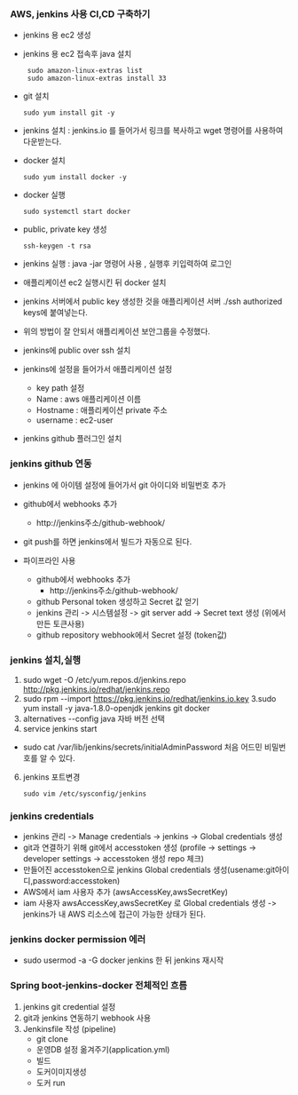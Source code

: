 ### AWS, jenkins 사용 CI,CD 구축하기
- jenkins 용 ec2 생성
- jenkins 용 ec2 접속후 java 설치
    ```
     sudo amazon-linux-extras list
     sudo amazon-linux-extras install 33
    ```
- git 설치
    ```
    sudo yum install git -y
    ```
- jenkins 설치 : jenkins.io 를 들어가서 링크를 복사하고 wget 명령어를 사용하여 다운받는다.
- docker 설치
    ```
    sudo yum install docker -y
    ```
- docker 실행
    ```
    sudo systemctl start docker
    ```
- public, private key 생성
    ```
    ssh-keygen -t rsa
    ```
- jenkins 실행 : java -jar 명령어 사용 , 실행후 키입력하여 로그인

- 애플리케이션 ec2 실행시킨 뒤 docker 설치
- jenkins 서버에서 public key 생성한 것을 애플리케이션 서버 ./ssh authorized keys에 붙여넣는다.
- 위의 방법이 잘 안되서 애플리케이션 보안그룹을 수정했다.
- jenkins에 public over ssh 설치
- jenkins에 설정을 들어가서 애플리케이션 설정
    - key path 설정
    - Name : aws 애플리케이션 이름
    - Hostname : 애플리케이션 private 주소
    - username : ec2-user

- jenkins github 플러그인 설치

### jenkins github 연동
- jenkins 에 아이템 설정에 들어가서 git 아이디와 비밀번호 추가
- github에서 webhooks 추가
    - http://jenkins주소/github-webhook/
- git push를 하면 jenkins에서 빌드가 자동으로 된다.

- 파이프라인 사용
    - github에서 webhooks 추가
        - http://jenkins주소/github-webhook/
    - github Personal token 생성하고 Secret 값 얻기
    - jenkins 관리 -> 시스템설정 -> git server add -> Secret text 생성 (위에서 만든 토큰사용)
    - github repository webhook에서 Secret 설정 (token값)


### jenkins 설치,실행
1. sudo wget -O /etc/yum.repos.d/jenkins.repo http://pkg.jenkins.io/redhat/jenkins.repo
2. sudo rpm --import https://pkg.jenkins.io/redhat/jenkins.io.key
3.sudo yum install -y java-1.8.0-openjdk jenkins git docker
4. alternatives --config java 자바 버전 선택
5. service jenkins start
- sudo cat /var/lib/jenkins/secrets/initialAdminPassword 처음 어드민 비밀번호를 알 수 있다.
6. jenkins 포트변경
    ```
    sudo vim /etc/sysconfig/jenkins 
    ```

### jenkins credentials
- jenkins 관리 -> Manage credentials -> jenkins -> Global credentials 생성
- git과 연결하기 위해 git에서 accesstoken 생성 (profile -> settings -> developer settings -> accesstoken 생성 repo 체크)
- 만들어진 accesstoken으로 jenkins Global credentials 생성(usename:git아이디,password:accesstoken)
- AWS에서 iam 사용자 추가 (awsAccessKey,awsSecretKey) 
- iam 사용자 awsAccessKey,awsSecretKey 로 Global credentials 생성 -> jenkins가 내 AWS 리소스에 접근이 가능한 상태가 된다. 

### jenkins docker permission 에러
- sudo usermod -a -G docker jenkins 한 뒤 jenkins 재시작


### Spring boot-jenkins-docker 전체적인 흐름
1. jenkins git credential 설정
1. git과 jenkins 연동하기 webhook 사용
2. Jenkinsfile 작성 (pipeline)
    - git clone 
    - 운영DB 설정 옮겨주기(application.yml)
    - 빌드
    - 도커이미지생성
    - 도커 run



